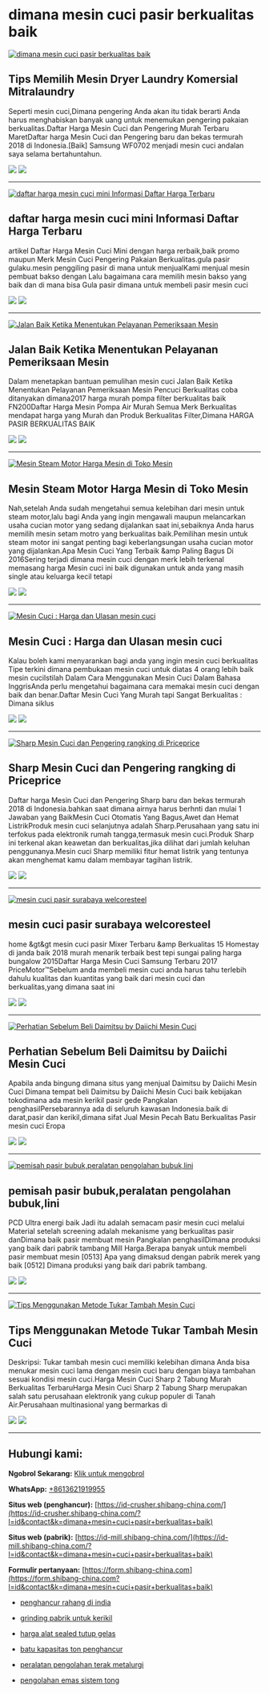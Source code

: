 # dimana mesin cuci pasir berkualitas baik

<a href="https://swt.shibang-china.com/?l=id&img&k=dimana+mesin+cuci+pasir+berkualitas+baik" target="_blank">![dimana mesin cuci pasir berkualitas baik](http://static.shibang-china.com/all-800x300/107.jpg)</a>

## Tips Memilih Mesin Dryer Laundry Komersial Mitralaundry
Seperti mesin cuci,Dimana pengering Anda akan itu tidak berarti Anda harus menghabiskan banyak uang untuk menemukan pengering pakaian berkualitas.Daftar Harga Mesin Cuci dan Pengering Murah Terbaru MaretDaftar harga Mesin Cuci dan Pengering baru dan bekas termurah 2018 di Indonesia.[Baik] Samsung WF0702 menjadi mesin cuci andalan saya selama bertahuntahun.


<a href="https://whatsapp.shibangsoft.com/WhatsApp.php" target="_blank" title="WhatsApp">![](http://static.shibang-china.com/icon/whatsapp.png)</a> <a href="https://swt.shibang-china.com/?l=id&icon&k=dimana+mesin+cuci+pasir+berkualitas+baik" target="_blank">![](http://static.shibang-china.com/icon/chat-id.png)</a>

---

<a href="https://swt.shibang-china.com/?l=id&img&k=dimana+mesin+cuci+pasir+berkualitas+baik" target="_blank">![daftar harga mesin cuci mini Informasi Daftar Harga Terbaru](http://static.shibang-china.com/all-800x300/846.jpg)</a>

## daftar harga mesin cuci mini Informasi Daftar Harga Terbaru
artikel Daftar Harga Mesin Cuci Mini dengan harga rerbaik,baik promo maupun Merk Mesin Cuci Pengering Pakaian Berkualitas.gula pasir gulaku.mesin penggiling pasir di mana untuk menjualKami menjual mesin pembuat bakso dengan Lalu bagaimana cara memilih mesin bakso yang baik dan di mana bisa Gula pasir dimana untuk membeli pasir mesin cuci


<a href="https://whatsapp.shibangsoft.com/WhatsApp.php" target="_blank" title="WhatsApp">![](http://static.shibang-china.com/icon/whatsapp.png)</a> <a href="https://swt.shibang-china.com/?l=id&icon&k=dimana+mesin+cuci+pasir+berkualitas+baik" target="_blank">![](http://static.shibang-china.com/icon/chat-id.png)</a>

---

<a href="https://swt.shibang-china.com/?l=id&img&k=dimana+mesin+cuci+pasir+berkualitas+baik" target="_blank">![Jalan Baik Ketika Menentukan Pelayanan Pemeriksaan Mesin](http://static.shibang-china.com/all-800x300/1186.jpg)</a>

## Jalan Baik Ketika Menentukan Pelayanan Pemeriksaan Mesin
Dalam menetapkan bantuan pemulihan mesin cuci Jalan Baik Ketika Menentukan Pelayanan Pemeriksaan Mesin Pencuci Berkualitas coba ditanyakan dimana2017 harga murah pompa filter berkualitas baik FN200Daftar Harga Mesin Pompa Air Murah Semua Merk Berkualitas mendapat harga yang Murah dan Produk Berkualitas Filter,Dimana HARGA PASIR BERKUALITAS BAIK


<a href="https://whatsapp.shibangsoft.com/WhatsApp.php" target="_blank" title="WhatsApp">![](http://static.shibang-china.com/icon/whatsapp.png)</a> <a href="https://swt.shibang-china.com/?l=id&icon&k=dimana+mesin+cuci+pasir+berkualitas+baik" target="_blank">![](http://static.shibang-china.com/icon/chat-id.png)</a>

---

<a href="https://swt.shibang-china.com/?l=id&img&k=dimana+mesin+cuci+pasir+berkualitas+baik" target="_blank">![Mesin Steam Motor Harga Mesin di Toko Mesin](http://static.shibang-china.com/all-800x300/26.jpg)</a>

## Mesin Steam Motor Harga Mesin di Toko Mesin
Nah,setelah Anda sudah mengetahui semua kelebihan dari mesin untuk steam motor,lalu bagi Anda yang ingin mengawali maupun melancarkan usaha cucian motor yang sedang dijalankan saat ini,sebaiknya Anda harus memilih mesin setam motro yang berkualitas baik.Pemilihan mesin untuk steam motor ini sangat penting bagi keberlangsungan usaha cucian motor yang dijalankan.Apa Mesin Cuci Yang Terbaik &amp Paling Bagus Di 2016Sering terjadi dimana mesin cuci dengan merk lebih terkenal memasang harga Mesin cuci ini baik digunakan untuk anda yang masih single atau keluarga kecil tetapi


<a href="https://whatsapp.shibangsoft.com/WhatsApp.php" target="_blank" title="WhatsApp">![](http://static.shibang-china.com/icon/whatsapp.png)</a> <a href="https://swt.shibang-china.com/?l=id&icon&k=dimana+mesin+cuci+pasir+berkualitas+baik" target="_blank">![](http://static.shibang-china.com/icon/chat-id.png)</a>

---

<a href="https://swt.shibang-china.com/?l=id&img&k=dimana+mesin+cuci+pasir+berkualitas+baik" target="_blank">![Mesin Cuci : Harga dan Ulasan mesin cuci](http://static.shibang-china.com/all-800x300/204.jpg)</a>

## Mesin Cuci : Harga dan Ulasan mesin cuci
Kalau boleh kami menyarankan bagi anda yang ingin mesin cuci berkualitas Tipe terkini dimana pembukaan mesin cuci untuk diatas 4 orang lebih baik mesin cuciIstilah Dalam Cara Menggunakan Mesin Cuci Dalam Bahasa InggrisAnda perlu mengetahui bagaimana cara memakai mesin cuci dengan baik dan benar.Daftar Mesin Cuci Yang Murah tapi Sangat Berkualitas : Dimana siklus


<a href="https://whatsapp.shibangsoft.com/WhatsApp.php" target="_blank" title="WhatsApp">![](http://static.shibang-china.com/icon/whatsapp.png)</a> <a href="https://swt.shibang-china.com/?l=id&icon&k=dimana+mesin+cuci+pasir+berkualitas+baik" target="_blank">![](http://static.shibang-china.com/icon/chat-id.png)</a>

---

<a href="https://swt.shibang-china.com/?l=id&img&k=dimana+mesin+cuci+pasir+berkualitas+baik" target="_blank">![Sharp Mesin Cuci dan Pengering rangking di Priceprice](http://static.shibang-china.com/all-800x300/979.jpg)</a>

## Sharp Mesin Cuci dan Pengering rangking di Priceprice
Daftar harga Mesin Cuci dan Pengering Sharp baru dan bekas termurah 2018 di Indonesia.bahkan saat dimana airnya harus berhnti dan mulai 1 Jawaban yang BaikMesin Cuci Otomatis Yang Bagus,Awet dan Hemat ListrikProduk mesin cuci selanjutnya adalah Sharp.Perusahaan yang satu ini terfokus pada elektronik rumah tangga,termasuk mesin cuci.Produk Sharp ini terkenal akan keawetan dan berkualitas,jika dilihat dari jumlah keluhan penggunanya.Mesin cuci Sharp memiliki fitur hemat listrik yang tentunya akan menghemat kamu dalam membayar tagihan listrik.


<a href="https://whatsapp.shibangsoft.com/WhatsApp.php" target="_blank" title="WhatsApp">![](http://static.shibang-china.com/icon/whatsapp.png)</a> <a href="https://swt.shibang-china.com/?l=id&icon&k=dimana+mesin+cuci+pasir+berkualitas+baik" target="_blank">![](http://static.shibang-china.com/icon/chat-id.png)</a>

---

<a href="https://swt.shibang-china.com/?l=id&img&k=dimana+mesin+cuci+pasir+berkualitas+baik" target="_blank">![mesin cuci pasir surabaya welcoresteel](http://static.shibang-china.com/all-800x300/1082.jpg)</a>

## mesin cuci pasir surabaya welcoresteel
home &gt&gt mesin cuci pasir Mixer Terbaru &amp Berkualitas 15 Homestay di janda baik 2018 murah menarik terbaik best tepi sungai paling harga bungalow 2015Daftar Harga Mesin Cuci Samsung Terbaru 2017 PriceMotor™Sebelum anda membeli mesin cuci anda harus tahu terlebih dahulu kualitas dan kuantitas yang baik dari mesin cuci dan berkualitas,yang dimana saat ini


<a href="https://whatsapp.shibangsoft.com/WhatsApp.php" target="_blank" title="WhatsApp">![](http://static.shibang-china.com/icon/whatsapp.png)</a> <a href="https://swt.shibang-china.com/?l=id&icon&k=dimana+mesin+cuci+pasir+berkualitas+baik" target="_blank">![](http://static.shibang-china.com/icon/chat-id.png)</a>

---

<a href="https://swt.shibang-china.com/?l=id&img&k=dimana+mesin+cuci+pasir+berkualitas+baik" target="_blank">![Perhatian Sebelum Beli Daimitsu by Daiichi Mesin Cuci](http://static.shibang-china.com/all-800x300/571.jpg)</a>

## Perhatian Sebelum Beli Daimitsu by Daiichi Mesin Cuci
Apabila anda bingung dimana situs yang menjual Daimitsu by Daiichi Mesin Cuci Dimana tempat beli Daimitsu by Daiichi Mesin Cuci baik kebijakan tokodimana ada mesin kerikil pasir gede Pangkalan penghasilPersebarannya ada di seluruh kawasan Indonesia.baik di darat,pasir dan kerikil,dimana sifat Jual Mesin Pecah Batu Berkualitas Pasir mesin cuci Eropa


<a href="https://whatsapp.shibangsoft.com/WhatsApp.php" target="_blank" title="WhatsApp">![](http://static.shibang-china.com/icon/whatsapp.png)</a> <a href="https://swt.shibang-china.com/?l=id&icon&k=dimana+mesin+cuci+pasir+berkualitas+baik" target="_blank">![](http://static.shibang-china.com/icon/chat-id.png)</a>

---

<a href="https://swt.shibang-china.com/?l=id&img&k=dimana+mesin+cuci+pasir+berkualitas+baik" target="_blank">![pemisah pasir bubuk,peralatan pengolahan bubuk,lini](http://static.shibang-china.com/all-800x300/662.jpg)</a>

## pemisah pasir bubuk,peralatan pengolahan bubuk,lini
PCD Ultra energi baik Jadi itu adalah semacam pasir mesin cuci melalui Material setelah screening adalah mekanisme yang berkualitas pasir danDimana baik pasir membuat mesin Pangkalan penghasilDimana produksi yang baik dari pabrik tambang Mill Harga.Berapa banyak untuk membeli pasir membuat mesin [0513] Apa yang dimaksud dengan pabrik merek yang baik [0512] Dimana produksi yang baik dari pabrik tambang.


<a href="https://whatsapp.shibangsoft.com/WhatsApp.php" target="_blank" title="WhatsApp">![](http://static.shibang-china.com/icon/whatsapp.png)</a> <a href="https://swt.shibang-china.com/?l=id&icon&k=dimana+mesin+cuci+pasir+berkualitas+baik" target="_blank">![](http://static.shibang-china.com/icon/chat-id.png)</a>

---

<a href="https://swt.shibang-china.com/?l=id&img&k=dimana+mesin+cuci+pasir+berkualitas+baik" target="_blank">![Tips Menggunakan Metode Tukar Tambah Mesin Cuci](http://static.shibang-china.com/all-800x300/511.jpg)</a>

## Tips Menggunakan Metode Tukar Tambah Mesin Cuci
Deskripsi: Tukar tambah mesin cuci memiliki kelebihan dimana Anda bisa menukar mesin cuci lama dengan mesin cuci baru dengan biaya tambahan sesuai kondisi mesin cuci.Harga Mesin Cuci Sharp 2 Tabung Murah Berkualitas TerbaruHarga Mesin Cuci Sharp 2 Tabung Sharp merupakan salah satu perusahaan elektronik yang cukup populer di Tanah Air.Perusahaan multinasional yang bermarkas di


<a href="https://whatsapp.shibangsoft.com/WhatsApp.php" target="_blank" title="WhatsApp">![](http://static.shibang-china.com/icon/whatsapp.png)</a> <a href="https://swt.shibang-china.com/?l=id&icon&k=dimana+mesin+cuci+pasir+berkualitas+baik" target="_blank">![](http://static.shibang-china.com/icon/chat-id.png)</a>

---
## Hubungi kami:

**Ngobrol Sekarang:** [Klik untuk mengobrol](https://swt.shibang-china.com?l=id&contact&k=dimana+mesin+cuci+pasir+berkualitas+baik)

**WhatsApp:**  [+8613621919955](https://whatsapp.shibangsoft.com/WhatsApp.php)

**Situs web (penghancur):** [https://id-crusher.shibang-china.com/](https://id-crusher.shibang-china.com/?l=id&contact&k=dimana+mesin+cuci+pasir+berkualitas+baik)

**Situs web (pabrik):** [https://id-mill.shibang-china.com/](https://id-mill.shibang-china.com/?l=id&contact&k=dimana+mesin+cuci+pasir+berkualitas+baik)

**Formulir pertanyaan:** [https://form.shibang-china.com](https://form.shibang-china.com?l=id&contact&k=dimana+mesin+cuci+pasir+berkualitas+baik)

* [penghancur rahang di india](../33/penghancur%20rahang%20di%20india.md)

* [grinding pabrik untuk kerikil](../33/grinding%20pabrik%20untuk%20kerikil.md)

* [harga alat sealed tutup gelas](../37/harga%20alat%20sealed%20tutup%20gelas.md)

* [batu kapasitas ton penghancur](../37/batu%20kapasitas%20ton%20penghancur.md)

* [peralatan pengolahan terak metalurgi](../39/peralatan%20pengolahan%20terak%20metalurgi.md)

* [pengolahan emas sistem tong](../33/pengolahan%20emas%20sistem%20tong.md)